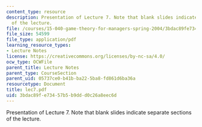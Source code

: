 ```yaml
---
content_type: resource
description: Presentation of Lecture 7. Note that blank slides indicate separate sections
  of the lecture.
file: /courses/15-040-game-theory-for-managers-spring-2004/3bdac89fe73457b5b9ddd0c26a8eec6d_lec7.pdf
file_size: 54599
file_type: application/pdf
learning_resource_types:
- Lecture Notes
license: https://creativecommons.org/licenses/by-nc-sa/4.0/
ocw_type: OCWFile
parent_title: Lecture Notes
parent_type: CourseSection
parent_uid: 05737ce0-b41b-ba22-5ba8-fd861d6ba36a
resourcetype: Document
title: lec7.pdf
uid: 3bdac89f-e734-57b5-b9dd-d0c26a8eec6d
---
```

Presentation of Lecture 7. Note that blank slides indicate separate sections of the lecture.